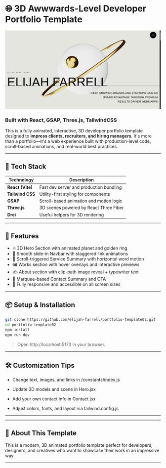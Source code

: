 # 🌐 3D Awwwards-Level Developer Portfolio Template

<a href="https://awwwards-portfolio-template.vercel.app/" target="_blank">
  <img src="./public/images/thumbnail.png" alt="Portfolio Thumbnail" />
</a>

### Built with React, GSAP, Three.js, TailwindCSS

This is a fully animated, interactive, 3D developer portfolio template designed to **impress clients, recruiters, and hiring managers**. It's more than a portfolio—it's a web experience built with production-level code, scroll-based animations, and real-world best practices.


---

## 🚀 Tech Stack

| Technology       | Description                             |
| ---------------- | --------------------------------------- |
| **React (Vite)** | Fast dev server and production bundling |
| **Tailwind CSS** | Utility-first styling for components    |
| **GSAP**         | Scroll-based animation and motion logic |
| **Three.js**     | 3D scenes powered by React Three Fiber  |
| **Drei**         | Useful helpers for 3D rendering         |

---

## 📁 Features

- 🔥 3D Hero Section with animated planet and golden ring
- 🧩 Smooth slide-in Navbar with staggered link animations
- 🎯 Scroll-triggered Service Summary with horizontal word motion
- 🖼️ Works section with hover overlays and interactive previews
- ✍️ About section with clip-path image reveal + typewriter text
- 🏁 Marquee-based Contact Summary and CTA
- 💼 Fully responsive and accessible on all screen sizes

---

## 📦 Setup & Installation

```bash
git clone https://github.com/elijah-farrell/portfolio-template02.git
cd portfolio-template02
npm install
npm run dev
```

> Open http://localhost:5173 in your browser.

---

## 🛠️ Customization Tips

- Change text, images, and links in /constants/index.js

- Update 3D models and scene in Hero.jsx

- Add your own contact info in Contact.jsx

- Adjust colors, fonts, and layout via tailwind.config.js

---
---

## 📣 About This Template

This is a modern, 3D animated portfolio template perfect for developers, designers, and creatives who want to showcase their work in an impressive way.

---